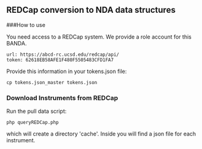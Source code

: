 ## REDCap conversion to NDA data structures

###How to use

You need access to a REDCap system. We provide a role account for this BANDA.

```
url: https://abcd-rc.ucsd.edu/redcap/api/
token: 62618EB58AFE1F480F5505483CFD1FA7
```

Provide this information in your tokens.json file:
```
cp tokens.json_master tokens.json
```

### Download Instruments from REDCap

Run the pull data script:
```
php queryREDCap.php
```
which will create a directory 'cache'. Inside you will find a json file for each instrument.

